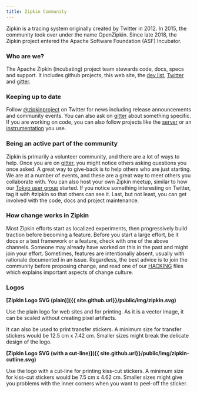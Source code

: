 ```yaml
---
title: Zipkin Community
---
```


Zipkin is a tracing system originally created by Twitter in 2012. In 2015, the community took over under the name OpenZipkin. Since late 2018, the Zipkin project entered the Apache Software Foundation (ASF) Incubator.

### Who are we?
The Apache Zipkin (incubating) project team stewards code, docs, specs and support. It includes github projects, this web site, the [dev list](https://lists.apache.org/list.html?dev@zipkin.apache.org),
[Twitter](https://twitter.com/zipkinproject) and [gitter](https://gitter.im/openzipkin/zipkin).

### Keeping up to date
Follow [@zipkinproject](https://twitter.com/zipkinproject) on Twitter for news
including release announcements and community events. You can also ask on [gitter](https://gitter.im/openzipkin/zipkin) about something specific. If you are working on code, you can also
follow projects like the [server](https://github.com/apache/incubator-zipkin) or an [instrumentation](https://zipkin.apache.org/pages/tracers_instrumentation.html) you use.

### Being an active part of the community
Zipkin is primarily a volunteer community, and there are a lot of ways to help. Once you
are on [gitter](https://gitter.im/openzipkin/zipkin), you might notice others asking
questions you once asked. A great way to give-back is to help others who are just
starting. We are at a number of events, and these are a great way to meet others
you collaborate with. You can also host your own Zipkin meetup, similar to how our
[Tokyo user group](https://zipkin.connpass.com/) started. If you notice something
interesting on Twitter, tag it with #zipkin so that others can see it. Last, but not
least, you can get involved with the code, docs and project maintenance.

### How change works in Zipkin
Most Zipkin efforts start as localized experiments, then progressively build
traction before becoming a feature. Before you start a large effort, be it docs or
a test framework or a feature, check with one of the above channels. Someone may
already have worked on this in the past and might join your effort. Sometimes,
features are intentionally absent, usually with rationale documented in an issue.
Regardless, the best advice is to join the community before proposing change, and
read one of our [HACKING](https://github.com/apache/incubator-zipkin-brave/blob/master/HACKING.md) files
which explains important aspects of change culture.

### Logos
**[Zipkin Logo SVG (plain)]({{ site.github.url}}/public/img/zipkin.svg)**

Use the plain logo for web sites and for printing.
As it is a vector image, it can be scaled without creating pixel artifacts.

It can also be used to print transfer stickers. 
A minimum size for transfer stickers would be 12.5 cm x 7.42 cm. 
Smaller sizes might break the delicate design of the logo.

**[Zipkin Logo SVG (with a cut-line)]({{ site.github.url}}/public/img/zipkin-cutline.svg)**

Use the logo with a cut-line for printing kiss-cut stickers.
A minimum size for kiss-cut stickers would be 7.5 cm x 4.62 cm. 
Smaller sizes might give you problems with the inner corners when you want to peel-off the sticker.
